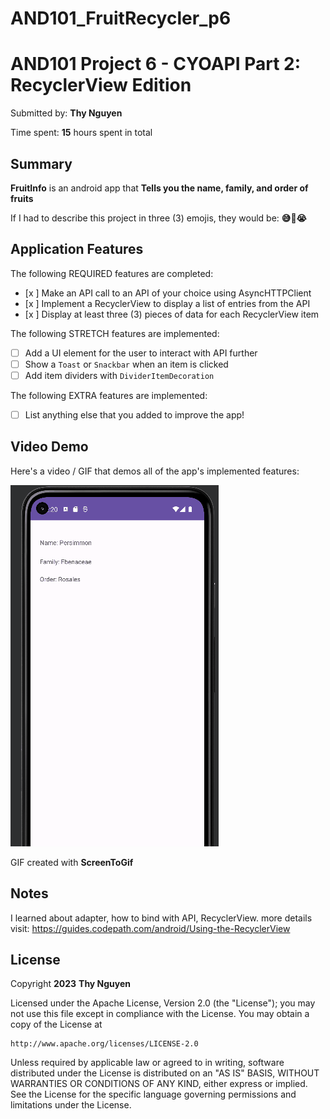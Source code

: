 # AND101_FruitRecycler_p6

# AND101 Project 6 - CYOAPI Part 2: RecyclerView Edition

Submitted by: **Thy Nguyen**

Time spent: **15** hours spent in total

## Summary

**FruitInfo** is an android app that **Tells you the name, family, and order of fruits**

If I had to describe this project in three (3) emojis, they would be: **😅🍉😭**

## Application Features

<!-- (This is a comment) Please be sure to change the [ ] to [x] for any features you completed.  If a feature is not checked [x], you might miss the points for that item! -->

The following REQUIRED features are completed:

- [x ] Make an API call to an API of your choice using AsyncHTTPClient
- [x ] Implement a RecyclerView to display a list of entries from the API
- [x ] Display at least three (3) pieces of data for each RecyclerView item

The following STRETCH features are implemented:

- [ ] Add a UI element for the user to interact with API further
- [ ] Show a `Toast` or `Snackbar` when an item is clicked
- [ ] Add item dividers with `DividerItemDecoration`

The following EXTRA features are implemented:

- [ ] List anything else that you added to improve the app!

## Video Demo

Here's a video / GIF that demos all of the app's implemented features:

![](https://github.com/CanhRauT/AND101_FruitRecycler_p6/blob/master/FruitRecycler_p6_AND101.gif)

GIF created with **ScreenToGif**


## Notes
I learned about adapter, how to bind with API, RecyclerView.
more details visit: https://guides.codepath.com/android/Using-the-RecyclerView

## License

Copyright **2023** **Thy Nguyen**

Licensed under the Apache License, Version 2.0 (the "License");
you may not use this file except in compliance with the License.
You may obtain a copy of the License at

    http://www.apache.org/licenses/LICENSE-2.0

Unless required by applicable law or agreed to in writing, software
distributed under the License is distributed on an "AS IS" BASIS,
WITHOUT WARRANTIES OR CONDITIONS OF ANY KIND, either express or implied.
See the License for the specific language governing permissions and
limitations under the License.
